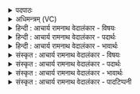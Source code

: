 <details><summary>पदपाठः</summary>

सु꣣ण्वाणा꣡सः꣢। वि। अ꣡द्रि꣢꣯भिः। अ। द्रि꣣भिः। चि꣡ता꣢꣯नाः। गोः। अ꣡धि꣢꣯। त्व꣣चि꣢। इ꣡ष꣢꣯म्। अ꣣स्म꣡भ्य꣢म्। अ꣣भि꣡तः꣢। सम्। अ꣣स्वरन्। वसुवि꣡दः꣢। व꣣सु। वि꣡दः꣢꣯। ११०३।
</details>

<details><summary>अधिमन्त्रम् (VC)</summary>

- पवमानः सोमः
- मनुः सांवरणः
- अनुष्टुप्
- गान्धारः
</details>

<details><summary>हिन्दी : आचार्य रामनाथ वेदालंकार - विषयः</summary>

आगे फिर उन्हीं का वर्णन है।
</details>

<details><summary>हिन्दी : आचार्य रामनाथ वेदालंकार - पदार्थः</summary>

पदार्थान्वयभाषाः -  (अद्रिभिः)मेघों के समान सरस मनों से(सुष्वाणासः)उपदेश देनेवाले, (गोः)राष्ट्रभूमि के(त्वचि अधि)पृष्ठ पर(चितानाः)शिक्षण कला वा राजनीति को जाननेवाले, (वसुविदः)विद्याधन वा सुवर्ण आदि धन को प्राप्त करानेवाले गुरु वा राजपुरुष(इषम्)अभीष्ट ज्ञान वा धन(अस्मभ्यम्)हमारे लिए(अभितः)सब ओर से(समस्वरन्)घोषित करें अर्थात् प्रदान करें ॥३॥
</details>

<details><summary>हिन्दी : आचार्य रामनाथ वेदालंकार - भावार्थः</summary>

भावार्थभाषाः -  गुरुओं वा राजपुरुषों को विद्वान् कीर्त्तिमान्,विद्योपदेशक तथा अभीष्ट धन आदि प्राप्त करानेवाला होना चाहिए ॥३॥
</details>

<details><summary>संस्कृत : आचार्य रामनाथ वेदालंकार - विषयः</summary>

अथ पुनरपि त एव वर्ण्यन्ते।
</details>

<details><summary>संस्कृत : आचार्य रामनाथ वेदालंकार - पदार्थः</summary>

पदार्थान्वयभाषाः -  (अद्रिभिः)मेघैरिव सरसैर्मनोभिः(सुष्वाणासः)उपदिशन्तः।[स्वन शब्दे,लिटः कानच्,द्वित्वम्। आज्जसेरसुक्।] (गोः)राष्ट्रभूम्याः(त्वचि अधि)पृष्ठे(चितानाः)शिक्षणकलां राजनीतिं च जानानाः, (वसुविदः)विद्याधनस्य सुवर्णादिधनस्य वा लम्भकाः,सोमासः गुरवो राजपुरुषाश्च(इषम्)अभीष्टं ज्ञानं धनं वा(अस्मभ्यम् अभितः)सर्वतः(समस्वरन्२)घोषयन्तु,प्रयच्छन्तु इति यावत् ॥३॥
</details>

<details><summary>संस्कृत : आचार्य रामनाथ वेदालंकार - भावार्थः</summary>

भावार्थभाषाः -  गुरुभी राजपुरुषैश्च विद्वद्भिः कीर्तिमद्भिर्विद्योपदेशकैरभीष्ट-धनादिप्रापकैश्च भाव्यम् ॥३॥
</details>

<details><summary>संस्कृत : आचार्य रामनाथ वेदालंकार - पादटिप्पनी</summary>

टिप्पणी:   १. ऋ० ९।१०१।११। २. समस्वरन् सम्यक् शब्दयन्ति, प्रयच्छन्तीति यावत्—इति सा०।
</details>